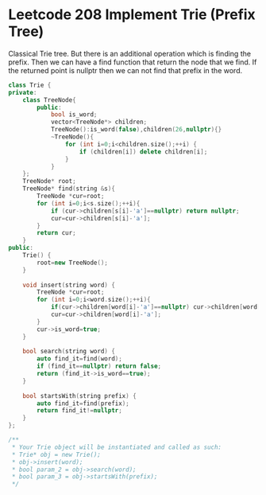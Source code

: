 # Leetcode 208  Implement Trie (Prefix Tree)
Classical Trie tree.
But there is an additional operation which is finding the prefix.
Then we can have a find function that return the node that we find.
If the returned point is nullptr then we can not find that prefix in the word.
```cpp
class Trie {
private:
    class TreeNode{
        public:
            bool is_word; 
            vector<TreeNode*> children;
            TreeNode():is_word(false),children(26,nullptr){}
            ~TreeNode(){
                for (int i=0;i<children.size();++i) {
                    if (children[i]) delete children[i];
                }
            }
    };
    TreeNode* root;
    TreeNode* find(string &s){
        TreeNode *cur=root;
        for (int i=0;i<s.size();++i){
            if (cur->children[s[i]-'a']==nullptr) return nullptr;
            cur=cur->children[s[i]-'a'];
        }
        return cur;
    }
public:
    Trie() {
        root=new TreeNode();
    }
    
    void insert(string word) {
        TreeNode *cur=root;
        for (int i=0;i<word.size();++i){
            if(cur->children[word[i]-'a']==nullptr) cur->children[word[i]-'a']=new TreeNode();
            cur=cur->children[word[i]-'a'];
        }
        cur->is_word=true;
    }
    
    bool search(string word) {
        auto find_it=find(word);
        if (find_it==nullptr) return false;
        return (find_it->is_word==true);
    }
    
    bool startsWith(string prefix) {
        auto find_it=find(prefix);
        return find_it!=nullptr;
    }
};

/**
 * Your Trie object will be instantiated and called as such:
 * Trie* obj = new Trie();
 * obj->insert(word);
 * bool param_2 = obj->search(word);
 * bool param_3 = obj->startsWith(prefix);
 */
```

